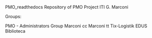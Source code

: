 PMO_readthedocs
Repository of PMO Project ITI G. Marconi

Groups:

PMO - Administrators Group
Marconi cc
Marconi tt
Tix-Logistik
EDUS
Biblioteca
